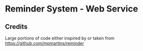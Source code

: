 # Reminder System - Web Service

## Credits
Large portions of code either inspired by or taken from https://github.com/mpmartins/reminder
